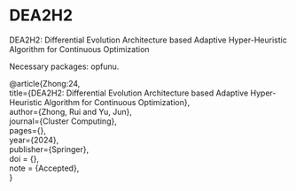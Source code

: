# DEA2H2
DEA2H2: Differential Evolution Architecture based Adaptive Hyper-Heuristic Algorithm for Continuous Optimization

Necessary packages: opfunu.

@article{Zhong:24,  
  title={DEA2H2: Differential Evolution Architecture based Adaptive Hyper-Heuristic Algorithm for Continuous Optimization},  
  author={Zhong, Rui and Yu, Jun},  
  journal={Cluster Computing},  
  pages={},  
  year={2024},  
  publisher={Springer},  
  doi = {},  
  note = {Accepted},  
}
